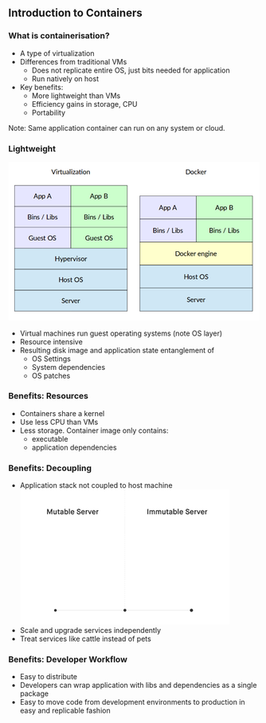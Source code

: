 ## Introduction to Containers



### What is containerisation?

* A type of virtualization
* Differences from traditional VMs
   * Does not replicate entire OS, just bits needed for application
   * Run natively on host
* Key benefits:
   * More lightweight than VMs
   * Efficiency gains in storage, CPU
   * Portability

Note: Same application container can run on any system or cloud.



### Lightweight <!-- .slide: class="image-slide" --> 
<img src="img/docker.png" alt="">
<aside class="notes">
    <ul>
        <li>Virtual machines run guest operating systems (note OS layer)</li>
        <li>Resource intensive</li>
        <li>
            Resulting disk image and application state entanglement of
            <ul>
                <li>OS Settings</li>
                <li>System dependencies</li>
                <li>OS patches</li>
            </ul>
        </li>
    </ul>
</aside>
                  

### Benefits: Resources

* Containers share a kernel
* Use less CPU than VMs
* Less storage. Container image only contains:
   * executable
   * application dependencies





### Benefits: Decoupling

* Application stack not coupled to host machine ![imutable](img/immutable_infrastructure.gif "opt title") <!-- .element: class="img-right" -->
* Scale and upgrade services independently
* Treat services like cattle instead of pets 


### Benefits: Developer Workflow

* Easy to distribute
* Developers can wrap application with libs and dependencies as a single package 
* Easy to move code from development environments to production in easy and replicable fashion 

